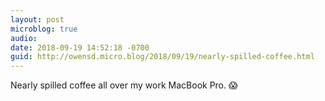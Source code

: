 ```yaml
---
layout: post
microblog: true
audio: 
date: 2018-09-19 14:52:18 -0700
guid: http://owensd.micro.blog/2018/09/19/nearly-spilled-coffee.html
---
```

Nearly spilled coffee all over my work MacBook Pro. 😱
